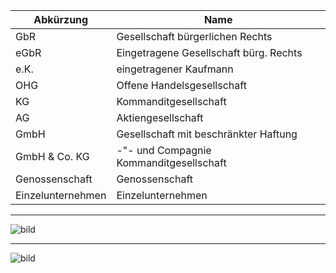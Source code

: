 

| Abkürzung         | Name                                    |
| ----------------- | --------------------------------------- |
| GbR               | Gesellschaft bürgerlichen Rechts        |
| eGbR              | Eingetragene Gesellschaft bürg. Rechts  |
| e.K.              | eingetragener Kaufmann                  |
| OHG               | Offene Handelsgesellschaft              |
| KG                | Kommanditgesellschaft                   |
| AG                | Aktiengesellschaft                      |
| GmbH              | Gesellschaft mit beschränkter Haftung   |
| GmbH & Co. KG     | -"- und Compagnie Kommanditgesellschaft |
| Genossenschaft    | Genossenschaft                          |
| Einzelunternehmen | Einzelunternehmen                       |



---
![bild](Pasted_image_20250420143227.png)

---

![bild](Pasted_image_20250420143312.png)
